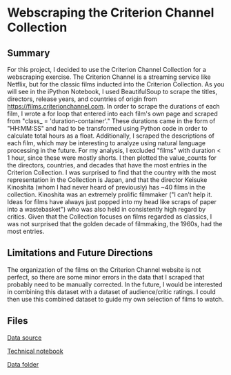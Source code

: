 # Webscraping the Criterion Channel Collection
 
## Summary
For this project, I decided to use the Criterion Channel Collection for a webscraping exercise. The Criterion Channel is a streaming service like Netflix, but for the classic films inducted into the Criterion Collection. As you will see in the iPython Notebook, I used BeautifulSoup to scrape the titles, directors, release years, and countries of origin from https://films.criterionchannel.com. In order to scrape the durations of each film, I wrote a for loop that entered into each film's own page and scraped from "class_ = 'duration-container'." These durations came in the form of "HH:MM:SS" and had to be transformed using Python code in order to calculate total hours as a float. Additionally, I scraped the descriptions of each film, which may be interesting to analyze using natural language processing in the future. For my analysis, I excluded "films" with duration < 1 hour, since these were mostly shorts. I then plotted the value_counts for the directors, countries, and decades that have the most entries in the Criterion Collection. I was surprised to find that the country with the most representation in the Collection is Japan, and that the director Keisuke Kinoshita (whom I had never heard of previously) has ~40 films in the collection. Kinoshita was an extremely prolific filmmaker ("I can’t help it. Ideas for films have always just popped into my head like scraps of paper into a wastebasket") who was also held in consistently high regard by critics. Given that the Collection focuses on films regarded as classics, I was not surprised that the golden decade of filmmaking, the 1960s, had the most entries. 

## Limitations and Future Directions
The organization of the films on the Criterion Channel website is not perfect, so there are some minor errors in the data that I scraped that probably need to be manually corrected. In the future, I would be interested in combining this dataset with a dataset of audience/critic ratings. I could then use this combined dataset to guide my own selection of films to watch.

## Files
[Data source](https://films.criterionchannel.com)

[Technical notebook](Webscraping.ipynb)

[Data folder](data)
